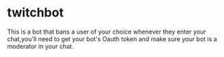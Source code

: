 # twitchbot
This is a bot that bans a user of your choice whenever they enter your chat,you'll need to get your bot's Oauth token and make sure your bot is a moderator in your chat.




